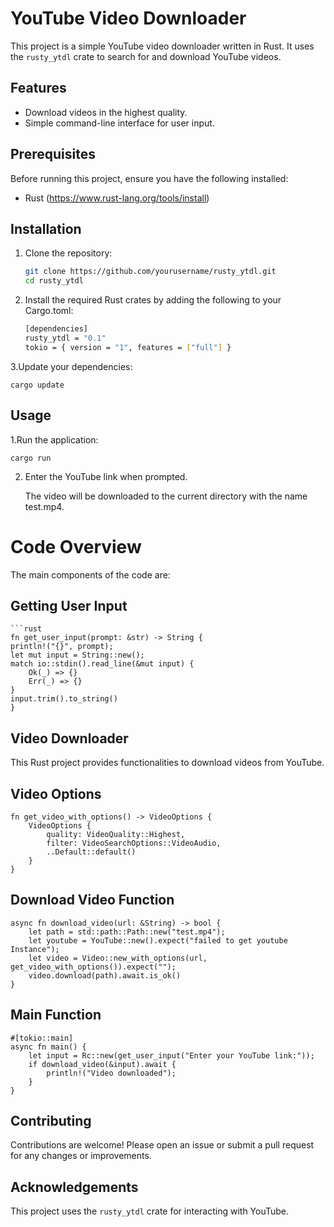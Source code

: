 # YouTube Video Downloader

This project is a simple YouTube video downloader written in Rust. It uses the `rusty_ytdl` crate to search for and download YouTube videos.

## Features

- Download videos in the highest quality.
- Simple command-line interface for user input.

## Prerequisites

Before running this project, ensure you have the following installed:

- Rust (https://www.rust-lang.org/tools/install)

## Installation

1. Clone the repository:
   ```sh
   git clone https://github.com/yourusername/rusty_ytdl.git
   cd rusty_ytdl

2. Install the required Rust crates by adding the following to your Cargo.toml:
    ```sh
    [dependencies]
    rusty_ytdl = "0.1"
    tokio = { version = "1", features = ["full"] }

3.Update your dependencies:

    cargo update


## Usage

1.Run the application:

    cargo run 

2. Enter the YouTube link when prompted.

    The video will be downloaded to the        current directory with the name test.mp4.


# Code Overview

The main components of the code are:

## Getting User Input

    ```rust
    fn get_user_input(prompt: &str) -> String {
    println!("{}", prompt);
    let mut input = String::new();
    match io::stdin().read_line(&mut input) {
        Ok(_) => {}
        Err(_) => {}
    }
    input.trim().to_string()
    }


## Video Downloader

This Rust project provides functionalities to download videos from YouTube.

## Video Options

    fn get_video_with_options() -> VideoOptions {
        VideoOptions {
            quality: VideoQuality::Highest,
            filter: VideoSearchOptions::VideoAudio,
            ..Default::default()
        }
    }



## Download Video Function

    
    async fn download_video(url: &String) -> bool {
        let path = std::path::Path::new("test.mp4");
        let youtube = YouTube::new().expect("failed to get youtube Instance");
        let video = Video::new_with_options(url, get_video_with_options()).expect("");
        video.download(path).await.is_ok()
    }



 ## Main Function


    #[tokio::main]
    async fn main() {
        let input = Rc::new(get_user_input("Enter your YouTube link:"));
        if download_video(&input).await {
            println!("Video downloaded");
        }
    }

## Contributing

Contributions are welcome! Please open an issue or submit a pull request for any changes or improvements.

## Acknowledgements

This project uses the `rusty_ytdl` crate for interacting with YouTube.


